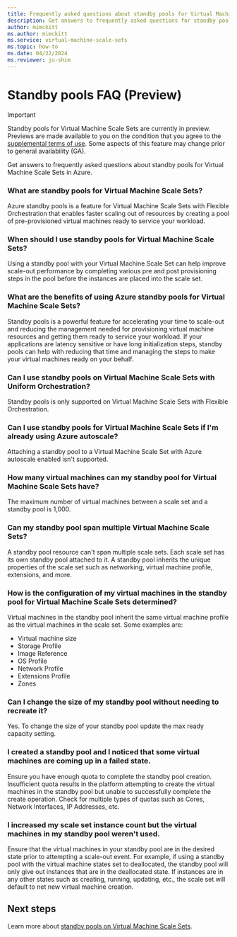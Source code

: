 ```yaml
---
title: Frequently asked questions about standby pools for Virtual Machine Scale Sets
description: Get answers to frequently asked questions for standby pools on Virtual Machine Scale Sets.
author: mimckitt
ms.author: mimckitt
ms.service: virtual-machine-scale-sets
ms.topic: how-to
ms.date: 04/22/2024
ms.reviewer: ju-shim
---
```


# Standby pools FAQ (Preview)

> [!IMPORTANT]
> Standby pools for Virtual Machine Scale Sets are currently in preview. Previews are made available to you on the condition that you agree to the [supplemental terms of use](https://azure.microsoft.com/support/legal/preview-supplemental-terms/). Some aspects of this feature may change prior to general availability (GA). 

Get answers to frequently asked questions about standby pools for Virtual Machine Scale Sets in Azure.

### What are standby pools for Virtual Machine Scale Sets? 
Azure standby pools is a feature for Virtual Machine Scale Sets with Flexible Orchestration that enables faster scaling out of resources by creating a pool of pre-provisioned virtual machines ready to service your workload. 

### When should I use standby pools for Virtual Machine Scale Sets? 
Using a standby pool with your Virtual Machine Scale Set can help improve scale-out performance by completing various pre and post provisioning steps in the pool before the instances are placed into the scale set. 

### What are the benefits of using Azure standby pools for Virtual Machine Scale Sets? 
Standby pools is a powerful feature for accelerating your time to scale-out and reducing the management needed for provisioning virtual machine resources and getting them ready to service your workload. If your applications are latency sensitive or have long initialization steps, standby pools can help with reducing that time and managing the steps to make your virtual machines ready on your behalf. 

### Can I use standby pools on Virtual Machine Scale Sets with Uniform Orchestration?
Standby pools is only supported on Virtual Machine Scale Sets with Flexible Orchestration.

### Can I use standby pools for Virtual Machine Scale Sets if I'm already using Azure autoscale? 
Attaching a standby pool to a Virtual Machine Scale Set with Azure autoscale enabled isn't supported.  

### How many virtual machines can my standby pool for Virtual Machine Scale Sets have? 
The maximum number of virtual machines between a scale set and a standby pool is 1,000. 

### Can my standby pool span multiple Virtual Machine Scale Sets? 
A standby pool resource can't span multiple scale sets. Each scale set has its own standby pool attached to it. A standby pool inherits the unique properties of the scale set such as networking, virtual machine profile, extensions, and more. 

### How is the configuration of my virtual machines in the standby pool for Virtual Machine Scale Sets determined? 
Virtual machines in the standby pool inherit the same virtual machine profile as the virtual machines in the scale set. Some examples are:  
- Virtual machine size
- Storage Profile
- Image Reference
- OS Profile
- Network Profile
- Extensions Profile
- Zones


### Can I change the size of my standby pool without needing to recreate it? 
Yes. To change the size of your standby pool update the max ready capacity setting.  


### I created a standby pool and I noticed that some virtual machines are coming up in a failed state. 
Ensure you have enough quota to complete the standby pool creation. Insufficient quota results in the platform attempting to create the virtual machines in the standby pool but unable to successfully complete the create operation. Check for multiple types of quotas such as Cores, Network Interfaces, IP Addresses, etc.

### I increased my scale set instance count but the virtual machines in my standby pool weren't used. 
Ensure that the virtual machines in your standby pool are in the desired state prior to attempting a scale-out event. For example, if using a standby pool with the virtual machine states set to deallocated, the standby pool will only give out instances that are in the deallocated state. If instances are in any other states such as creating, running, updating, etc., the scale set will default to net new virtual machine creation. 


## Next steps

Learn more about [standby pools on Virtual Machine Scale Sets](standby-pools-overview.md).